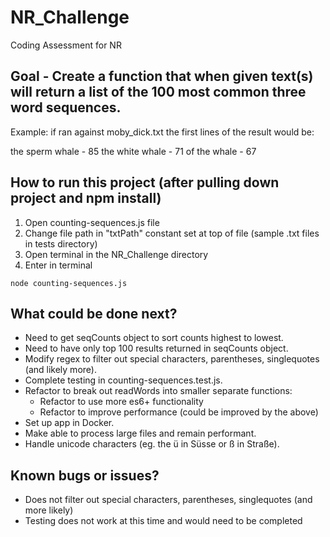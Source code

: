 # NR_Challenge
Coding Assessment for NR 

## Goal - Create a function that when given text(s) will return a list of the 100 most common three word sequences.
Example: if ran against moby_dick.txt the first lines of the result would be:

the sperm whale - 85
the white whale - 71
of the whale - 67


## How to run this project (after pulling down project and npm install)
1. Open counting-sequences.js file
2. Change file path in "txtPath" constant set at top of file (sample .txt files in tests directory)
3. Open terminal in the NR_Challenge directory
4. Enter in terminal 
```
node counting-sequences.js
```


## What could be done next? 
- Need to get seqCounts object to sort counts highest to lowest.
- Need to have only top 100 results returned in seqCounts object.
- Modify regex to filter out special characters, parentheses, singlequotes (and likely more).
- Complete testing in counting-sequences.test.js.
- Refactor to break out readWords into smaller separate functions: 
    - Refactor to use more es6+ functionality
    - Refactor to improve performance (could be improved by the above)
- Set up app in Docker.
- Make able to process large files and remain performant.
- Handle unicode characters (eg. the ü in Süsse or ß in Straße).


## Known bugs or issues?
- Does not filter out special characters, parentheses, singlequotes (and more likely)
- Testing does not work at this time and would need to be completed 
